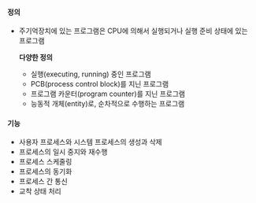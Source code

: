 #### 정의
- 주기억장치에 있는 프로그램은 CPU에 의해서 실행되거나 실행 준비 상태에 있는 프로그램

  **다양한 정의**
  - 실행(executing, running) 중인 프로그램
  - PCB(process control block)를 지닌 프로그램
  - 프로그램 카운터(program counter)를 지닌 프로그램
  - 능동적 개체(entity)로, 순차적으로 수행하는 프로그램
  
#### 기능
  - 사용자 프로세스와 시스템 프로세스의 생성과 삭제
  - 프로세스의 일시 중지와 재수행
  - 프로세스 스케줄링
  - 프로세스의 동기화
  - 프로세스 간 통신
  - 교착 상태 처리